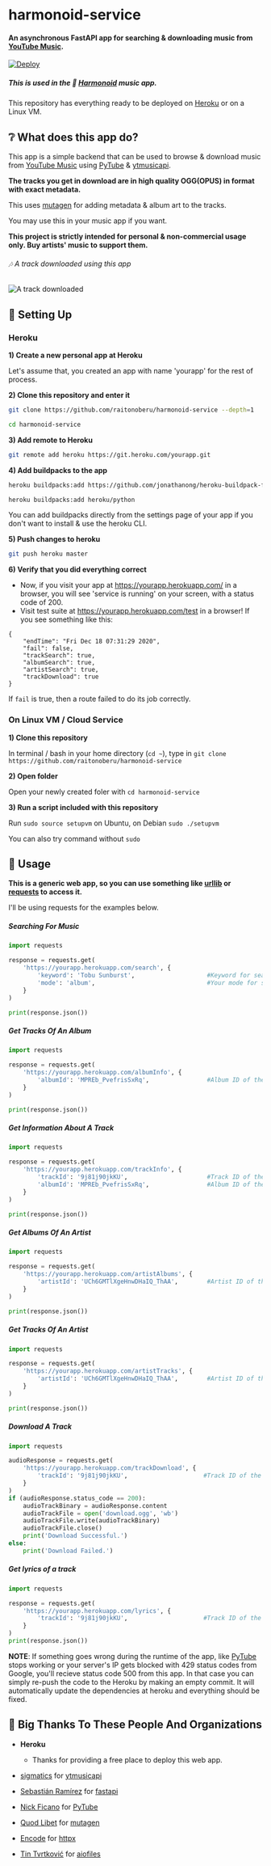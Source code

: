 # harmonoid-service

#### An asynchronous FastAPI app for searching & downloading music from [YouTube Music](https://music.youtube.com).

[![Deploy](https://www.herokucdn.com/deploy/button.svg)](https://heroku.com/deploy)

##### This is used in the 🎵 [Harmonoid](https://github.com/alexmercerind/harmonoid) music app.

This repository has everything ready to be deployed on [Heroku](https://heroku.com) or on a Linux VM.

## ❔ What does this app do?

This app is a simple backend that can be used to browse & download music from [YouTube Music](https://music.youtube.com) using [PyTube](https://github.com/nficano/pytube) & [ytmusicapi](https://github.com/sigma67/ytmusicapi).

**The tracks you get in download are in high quality OGG(OPUS) in format with exact metadata.**

This uses [mutagen](https://github.com/quodlibet/mutagen) for adding metadata & album art to the tracks.

You may use this in your music app if you want.

**This project is strictly intended for personal & non-commercial usage only. Buy artists' music to support them.**

###### 🎶 A track downloaded using this app

![A track downloaded](/downloaded_track.PNG)

## 🔧 Setting Up

### Heroku

**1) Create a new personal app at Heroku**

Let's assume that, you created an app with name 'yourapp' for the rest of process.

**2) Clone this repository and enter it**

```bash
git clone https://github.com/raitonoberu/harmonoid-service --depth=1

cd harmonoid-service
```

**3) Add remote to Heroku**

```bash
git remote add heroku https://git.heroku.com/yourapp.git
```

**4) Add buildpacks to the app**

```bash
heroku buildpacks:add https://github.com/jonathanong/heroku-buildpack-ffmpeg-latest.git

heroku buildpacks:add heroku/python
```

You can add buildpacks directly from the settings page of your app if you don't want to install & use the heroku CLI.

**5) Push changes to heroku**

```bash
git push heroku master
```

**6) Verify that you did everything correct**

- Now, if you visit your app at https://yourapp.herokuapp.com/ in a browser, you will see 'service is running' on your screen, with a status code of 200.
- Visit test suite at https://yourapp.herokuapp.com/test in a browser! If you see something like this:
```
{
    "endTime": "Fri Dec 18 07:31:29 2020",
    "fail": false,
    "trackSearch": true,
    "albumSearch": true,
    "artistSearch": true,
    "trackDownload": true
}
```
If ```fail``` is true, then a route failed to do its job correctly.

### On Linux VM / Cloud Service

**1) Clone this repository**

In terminal / bash in your home directory (```cd ~```), type in ```git clone https://github.com/raitonoberu/harmonoid-service```

**2) Open folder**

Open your newly created foler with ```cd harmonoid-service```

**3) Run a script included with this repository**

Run ```sudo source setupvm``` on Ubuntu, on Debian ```sudo ./setupvm```

You can also try command without ```sudo```

## 📐 Usage

**This is a generic web app, so you can use something like [urllib](https://docs.python.org/3/library/urllib.html) or [requests](https://github.com/psf/requests) to access it.**

I'll be using requests for the examples below.

##### Searching For Music

```python
import requests

response = requests.get(
    'https://yourapp.herokuapp.com/search', {
        'keyword': 'Tobu Sunburst',                    #Keyword for searching
        'mode': 'album',                               #Your mode for searching. Valid modes are 'album', 'track', & 'artist'
    }
)

print(response.json())
```

##### Get Tracks Of An Album

```python
import requests

response = requests.get(
    'https://yourapp.herokuapp.com/albumInfo', {
        'albumId': 'MPREb_PvefrisSxRq',                #Album ID of the track
    }
)

print(response.json())
```

##### Get Information About A Track

```python
import requests

response = requests.get(
    'https://yourapp.herokuapp.com/trackInfo', {
        'trackId': '9j81j90jkKU',                      #Track ID of the track
        'albumId': 'MPREb_PvefrisSxRq',                #Album ID of the track
    }
)

print(response.json())
```

##### Get Albums Of An Artist

```python
import requests

response = requests.get(
    'https://yourapp.herokuapp.com/artistAlbums', {
        'artistId': 'UCh6GMTlXgeHnwDHaIQ_ThAA',        #Artist ID of the artist
    }
)

print(response.json())
```

##### Get Tracks Of An Artist

```python
import requests

response = requests.get(
    'https://yourapp.herokuapp.com/artistTracks', {
        'artistId': 'UCh6GMTlXgeHnwDHaIQ_ThAA',        #Artist ID of the artist
    }
)

print(response.json())
```

##### Download A Track

```python
import requests

audioResponse = requests.get(
    'https://yourapp.herokuapp.com/trackDownload', {
        'trackId': '9j81j90jkKU',                     #Track ID of the track
    }
)
if (audioResponse.status_code == 200):
    audioTrackBinary = audioResponse.content
    audioTrackFile = open('download.ogg', 'wb')
    audioTrackFile.write(audioTrackBinary)
    audioTrackFile.close()
    print('Download Successful.')
else:
    print('Download Failed.')
```

##### Get lyrics of a track

```python
import requests

response = requests.get(
    'https://yourapp.herokuapp.com/lyrics', {
        'trackId': '9j81j90jkKU',                     #Track ID of the track
    }
)
print(response.json())
```

**NOTE**: If something goes wrong during the runtime of the app, like [PyTube](https://github.com/nficano/pytube) stops working or your server's IP gets blocked with 429 status codes from Google, you'll recieve status code 500 from this app.
In that case you can simply re-push the code to the Heroku by making an empty commit. It will automatically update the dependencies at heroku and everything should be fixed.

## 💌 Big Thanks To These People And Organizations

- **Heroku**

  - Thanks for providing a free place to deploy this web app.

- [sigmatics](https://github.com/sigma67) for [ytmusicapi](https://github.com/sigma67/ytmusicapi)
- [Sebastián Ramírez](https://github.com/tiangolo) for [fastapi](https://github.com/tiangolo/fastapi)
- [Nick Ficano](https://github.com/nficano) for [PyTube](https://github.com/nficano/pytube)
- [Quod Libet](https://github.com/quodlibet) for [mutagen](https://github.com/quodlibet/mutagen)
- [Encode](https://github.com/encode) for [httpx](https://github.com/encode/httpx)
- [Tin Tvrtković](https://github.com/Tinche) for [aiofiles](https://github.com/Tinche/aiofiles)
